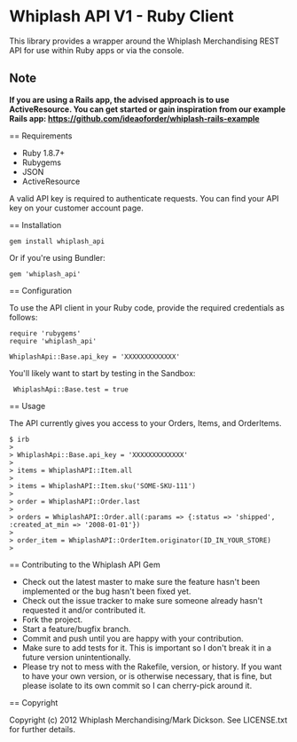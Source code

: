 Whiplash API V1 - Ruby Client
================================

This library provides a wrapper around the Whiplash Merchandising REST API for use within Ruby apps or via the console.

## Note

**If you are using a Rails app, the advised approach is to use ActiveResource. You can get started or gain inspiration from our example Rails app: https://github.com/ideaoforder/whiplash-rails-example**

== Requirements

- Ruby 1.8.7+
- Rubygems
- JSON
- ActiveResource

A valid API key is required to authenticate requests. You can find your API key on your customer account page.

== Installation

```
gem install whiplash_api 
```

Or if you're using Bundler:

```
gem 'whiplash_api'
```

== Configuration

To use the API client in your Ruby code, provide the required credentials as follows:

```
require 'rubygems'
require 'whiplash_api'

WhiplashApi::Base.api_key = 'XXXXXXXXXXXXX'
```
You'll likely want to start by testing in the Sandbox:

```
 WhiplashApi::Base.test = true
```

== Usage

The API currently gives you access to your Orders, Items, and OrderItems.

```
$ irb
>
> WhiplashApi::Base.api_key = 'XXXXXXXXXXXXX'
>
> items = WhiplashAPI::Item.all
>
> items = WhiplashAPI::Item.sku('SOME-SKU-111')
>
> order = WhiplashAPI::Order.last
>
> orders = WhiplashAPI::Order.all(:params => {:status => 'shipped', :created_at_min => '2008-01-01'})
>
> order_item = WhiplashAPI::OrderItem.originator(ID_IN_YOUR_STORE)
>
```

== Contributing to the Whiplash API Gem
 
* Check out the latest master to make sure the feature hasn't been implemented or the bug hasn't been fixed yet.
* Check out the issue tracker to make sure someone already hasn't requested it and/or contributed it.
* Fork the project.
* Start a feature/bugfix branch.
* Commit and push until you are happy with your contribution.
* Make sure to add tests for it. This is important so I don't break it in a future version unintentionally.
* Please try not to mess with the Rakefile, version, or history. If you want to have your own version, or is otherwise necessary, that is fine, but please isolate to its own commit so I can cherry-pick around it.

== Copyright

Copyright (c) 2012 Whiplash Merchandising/Mark Dickson. See LICENSE.txt for further details.

